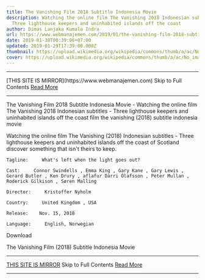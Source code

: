 ```yaml
---
title: The Vanishing Film 2018 Subtitle Indonesia Movie
description: Watching the online film The Vanishing 2018 Indonesian subtitles -
  Three lighthouse keepers and uninhabited islands off the coast
author: Dimas Lanjaka Kumala Indra
url: https://www.webmanajemen.com/2019/01/the-vanishing-film-2018-subtitle.html
date: 2019-01-30T00:39:06+07:00
updated: 2019-01-29T17:39:00.000Z
thumbnail: https://upload.wikimedia.org/wikipedia/commons/thumb/a/ac/No_image_available.svg/2048px-No_image_available.svg.png
cover: https://upload.wikimedia.org/wikipedia/commons/thumb/a/ac/No_image_available.svg/2048px-No_image_available.svg.png
---
```


<hr/> [THIS SITE IS MIRROR](https://www.webmanajemen.com) Skip to Full Contents <a href="https://www.webmanajemen.com/2019/01/the-vanishing-film-2018-subtitle.html" rel="follow" class="button" id="read-more">Read More</a> <hr/> The Vanishing Film 2018 Subtitle Indonesia Movie - Watching the online film The Vanishing 2018 Indonesian subtitles - Three lighthouse keepers and uninhabited islands off the coast film the vanishing (2018) subtitle indonesia  movie
  
  
  
  Watching the online film The Vanishing (2018) Indonesian subtitles - Three lighthouse keepers and uninhabited islands off the coast of Scotland discover something that isn't theirs to keep. 
  
  
    Tagline:     What's left when the light goes out?   
  
    Cast:     Connor Swindells , Emma King , Gary Kane , Gary Lewis , Gerard Butler , Ken Drury , aflafur Darri Ólafsson , Peter Mullan , Roderick Gilkison , Søren Malling   
  
    Director:     Kristoffer Nyholm   
  
    Country:     United Kingdom , USA   
  
    Release:    Nov. 15, 2018   
  
    Language:     English, Norwegian   
  
  
  

   Download 

  


  
  
  The Vanishing Film (2018) Subtitle Indonesia Movie <hr/> [THIS SITE IS MIRROR](https://www.webmanajemen.com) Skip to Full Contents <a href="https://www.webmanajemen.com/2019/01/the-vanishing-film-2018-subtitle.html" rel="follow" class="button" id="read-more">Read More</a> <hr/>